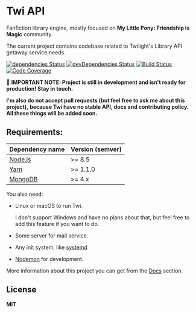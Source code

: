 # Twi API

Fanfiction library engine, mostly focused on **My Little Pony: Friendship is Magic** community.

The current project contains codebase related to Twilight's Library API getaway service needs.

[![dependencies Status](https://david-dm.org/twi-project/twi-server/status.svg)](https://david-dm.org/twi-project/api-service)
[![devDependencies Status](https://david-dm.org/twi-project/api-service/dev-status.svg)](https://david-dm.org/twi-project/api-service?type=dev)
[![Build Status](https://travis-ci.org/twi-project/api-service.svg?branch=master)](https://travis-ci.org/twi-project/api-service)
[![Code Coverage](https://codecov.io/github/twi-project/api-service/coverage.svg?branch=master)](https://codecov.io/github/twi-project/api-service?branch=master)

🚧 **IMPORTANT NOTE: Project is still in development
and isn't ready for production! Stay in touch.**

**I'm also do not accept pull requests (but feel free to ask me about this project),**
**because Twi have no stable API, docs and contributing policy.**
**All these things will be added soon.**

## Requirements:

| Dependency name                      | Version (semver)          |
|--------------------------------------|---------------------------|
| [Node.js](https://nodejs.org/en/)    | >= 8.5                    |
| [Yarn](https://yarnpkg.com/lang/en/) | >= 1.1.0                  |
| [MongoDB](https://www.mongodb.com/)  | >= 4.x                    |

You also need:

* Linux or macOS to run Twi.

   I don't support Windows and have no plans about that,
   but feel free to add this feature if you want to do.

* Some server for mail service.
* Any init system, like [systemd](https://github.com/systemd/systemd)
* [Nodemon](https://github.com/remy/nodemon) for development.

More information about this project you can get from the [Docs](./doc) section.

## License

**MIT**
